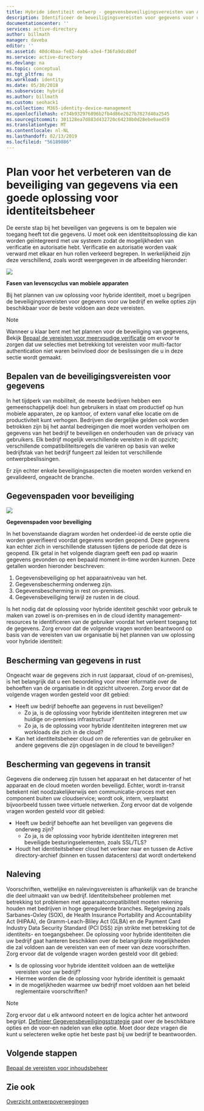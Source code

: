 ```yaml
---
title: Hybride identiteit ontwerp - gegevensbeveiligingsvereisten van Azure | Microsoft Docs
description: Identificeer de beveiligingsvereisten voor gegevens voor uw bedrijf en welke opties zijn beschikbaar voor het best voldoen aan deze vereisten bij het plannen van uw oplossing voor hybride identiteit.
documentationcenter: ''
services: active-directory
author: billmath
manager: daveba
editor: ''
ms.assetid: 40dc4baa-fe82-4ab6-a3e4-f36fa9dcd0df
ms.service: active-directory
ms.devlang: na
ms.topic: conceptual
ms.tgt_pltfrm: na
ms.workload: identity
ms.date: 05/30/2018
ms.subservice: hybrid
ms.author: billmath
ms.custom: seohack1
ms.collection: M365-identity-device-management
ms.openlocfilehash: e734b932976896b2fb4d86e2627b7827d40a2545
ms.sourcegitcommit: 301128ea7d883d432720c64238b0d28ebe9aed59
ms.translationtype: MT
ms.contentlocale: nl-NL
ms.lasthandoff: 02/13/2019
ms.locfileid: "56189886"
---
```

# <a name="plan-for-enhancing-data-security-through-a-strong-identity-solution"></a>Plan voor het verbeteren van de beveiliging van gegevens via een goede oplossing voor identiteitsbeheer
De eerste stap bij het beveiligen van gegevens is om te bepalen wie toegang heeft tot die gegevens. U moet ook een identiteitsoplossing die kan worden geïntegreerd met uw systeem zodat de mogelijkheden van verificatie en autorisatie hebt. Verificatie en autorisatie worden vaak verward met elkaar en hun rollen verkeerd begrepen. In werkelijkheid zijn deze verschillend, zoals wordt weergegeven in de afbeelding hieronder:

![](./media/plan-hybrid-identity-design-considerations/mobile-devicemgt-lifecycle.png)

**Fasen van levenscyclus van mobiele apparaten**

Bij het plannen van uw oplossing voor hybride identiteit, moet u begrijpen de beveiligingsvereisten voor gegevens voor uw bedrijf en welke opties zijn beschikbaar voor de beste voldoen aan deze vereisten.

> [!NOTE]
> Wanneer u klaar bent met het plannen voor de beveiliging van gegevens, Bekijk [Bepaal de vereisten voor meervoudige verificatie](plan-hybrid-identity-design-considerations-multifactor-auth-requirements.md) om ervoor te zorgen dat uw selecties met betrekking tot vereisten voor multi-factor authentication niet waren beïnvloed door de beslissingen die u in deze sectie wordt gemaakt.
> 
> 

## <a name="determine-data-protection-requirements"></a>Bepalen van de beveiligingsvereisten voor gegevens
In het tijdperk van mobiliteit, de meeste bedrijven hebben een gemeenschappelijk doel: hun gebruikers in staat om productief op hun mobiele apparaten, ze op kantoor, of extern vanaf elke locatie om de productiviteit kunt verhogen. Bedrijven die dergelijke gelden ook worden betrokken zijn bij het aantal bedreigingen die moet worden verholpen om gegevens van het bedrijf te beveiligen en onderhouden van de privacy van gebruikers. Elk bedrijf mogelijk verschillende vereisten in dit opzicht; verschillende compatibiliteitsregels die variëren op basis van welke bedrijfstak van het bedrijf fungeert zal leiden tot verschillende ontwerpbeslissingen. 

Er zijn echter enkele beveiligingsaspecten die moeten worden verkend en gevalideerd, ongeacht de branche.

## <a name="data-protection-paths"></a>Gegevenspaden voor beveiliging
![](./media/plan-hybrid-identity-design-considerations/data-protection-paths.png)

**Gegevenspaden voor beveiliging**

In het bovenstaande diagram worden het onderdeel-id de eerste optie die worden geverifieerd voordat gegevens worden geopend. Deze gegevens kan echter zich in verschillende statussen tijdens de periode dat deze is geopend. Elk getal in het volgende diagram geeft een pad op waarin gegevens gevonden op een bepaald moment in-time worden kunnen. Deze getallen worden hieronder beschreven:

1. Gegevensbeveiliging op het apparaatniveau van het.
2. Gegevensbescherming onderweg zijn.
3. Gegevensbescherming in rest on-premises.
4. Gegevensbeveiliging terwijl ze rusten in de cloud.

Is het nodig dat de oplossing voor hybride identiteit geschikt voor gebruik te maken van zowel is on-premises en in de cloud identity management-resources te identificeren van de gebruiker voordat het verleent toegang tot de gegevens. Zorg ervoor dat de volgende vragen worden beantwoord op basis van de vereisten van uw organisatie bij het plannen van uw oplossing voor hybride identiteit:

## <a name="data-protection-at-rest"></a>Bescherming van gegevens in rust
Ongeacht waar de gegevens zich in rust (apparaat, cloud of on-premises), is het belangrijk dat u een beoordeling voor meer informatie over de behoeften van de organisatie in dit opzicht uitvoeren. Zorg ervoor dat de volgende vragen worden gesteld voor dit gebied:

* Heeft uw bedrijf behoefte aan gegevens in rust beveiligen?
  * Zo ja, is de oplossing voor hybride identiteiten integreren met uw huidige on-premises infrastructuur?
  * Zo ja, is de oplossing voor hybride identiteiten integreren met uw workloads die zich in de cloud?
* Kan het identiteitsbeheer cloud om de referenties van de gebruiker en andere gegevens die zijn opgeslagen in de cloud te beveiligen?

## <a name="data-protection-in-transit"></a>Bescherming van gegevens in transit
Gegevens die onderweg zijn tussen het apparaat en het datacenter of het apparaat en de cloud moeten worden beveiligd. Echter, wordt in-transit betekent niet noodzakelijkerwijs een communicatie-proces met een component buiten uw cloudservice; wordt ook, intern, verplaatst bijvoorbeeld tussen twee virtuele netwerken. Zorg ervoor dat de volgende vragen worden gesteld voor dit gebied:

* Heeft uw bedrijf behoefte aan het beveiligen van gegevens die onderweg zijn?
  * Zo ja, is de oplossing voor hybride identiteiten integreren met beveiligde besturingselementen, zoals SSL/TLS?
* Houdt het identiteitsbeheer cloud het verkeer naar en tussen de Active directory-archief (binnen en tussen datacenters) dat wordt ondertekend

## <a name="compliance"></a>Naleving
Voorschriften, wettelijke en nalevingsvereisten is afhankelijk van de branche die deel uitmaakt van uw bedrijf. Identiteitsbeheer problemen met betrekking tot problemen met apparaatcompatibiliteit moeten rekening houden met bedrijven in hoge gereguleerde branches. Regelgeving zoals Sarbanes-Oxley (SOX), de Health Insurance Portability and Accountability Act (HIPAA), de Gramm-Leach-Bliley Act (GLBA) en de Payment Card Industry Data Security Standard (PCI DSS) zijn strikte met betrekking tot de identiteits- en toegangsbeheer. De oplossing voor hybride identiteiten die uw bedrijf gaat hanteren beschikken over de belangrijkste mogelijkheden die zal voldoen aan de vereisten van een of meer van deze voorschriften. Zorg ervoor dat de volgende vragen worden gesteld voor dit gebied:

* Is de oplossing voor hybride identiteit voldoen aan de wettelijke vereisten voor uw bedrijf?
* Hiermee worden die de oplossing voor hybride identiteit is gemaakt 
* in de mogelijkheden waarmee uw bedrijf moet voldoen aan het beleid reglementaire voorschriften? 

> [!NOTE]
> Zorg ervoor dat u elk antwoord noteert en de logica achter het antwoord begrijpt. [Definieer Gegevensbeveiligingsstrategie](plan-hybrid-identity-design-considerations-data-protection-strategy.md) gaat over de beschikbare opties en de voor-en nadelen van elke optie.  Moet door deze vragen die kunt u selecteren welke optie het beste past bij uw bedrijf te beantwoorden.
> 
> 

## <a name="next-steps"></a>Volgende stappen
 [Bepaal de vereisten voor inhoudsbeheer](plan-hybrid-identity-design-considerations-contentmgt-requirements.md)

## <a name="see-also"></a>Zie ook
[Overzicht ontwerpoverwegingen](plan-hybrid-identity-design-considerations-overview.md)

